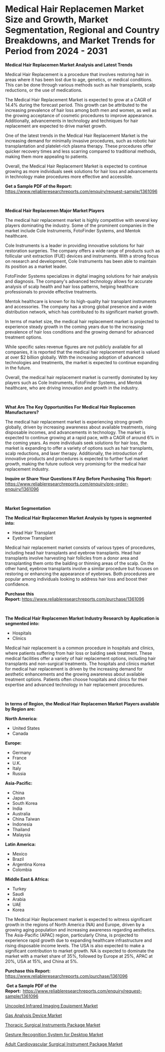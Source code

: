 <p><h1>Medical Hair Replacemen Market Size and Growth, Market Segmentation, Regional and Country Breakdowns, and Market Trends for Period from 2024 -  2031</h1></p><p><strong>Medical Hair Replacemen Market Analysis and Latest Trends</strong></p>
<p><p>Medical Hair Replacement is a procedure that involves restoring hair in areas where it has been lost due to age, genetics, or medical conditions. This can be done through various methods such as hair transplants, scalp reductions, or the use of medications.</p><p>The Medical Hair Replacement Market is expected to grow at a CAGR of 14.4% during the forecast period. This growth can be attributed to the increasing prevalence of hair loss among both men and women, as well as the growing acceptance of cosmetic procedures to improve appearance. Additionally, advancements in technology and techniques for hair replacement are expected to drive market growth.</p><p>One of the latest trends in the Medical Hair Replacement Market is the increasing demand for minimally invasive procedures, such as robotic hair transplantation and platelet-rich plasma therapy. These procedures offer quicker recovery times and less scarring compared to traditional methods, making them more appealing to patients.</p><p>Overall, the Medical Hair Replacement Market is expected to continue growing as more individuals seek solutions for hair loss and advancements in technology make procedures more effective and accessible.</p></p>
<p><strong>Get a Sample PDF of the Report:&nbsp;</strong> <a href="https://www.reliableresearchreports.com/enquiry/request-sample/1361096">https://www.reliableresearchreports.com/enquiry/request-sample/1361096</a></p>
<p>&nbsp;</p>
<p><strong>Medical Hair Replacemen Major Market Players</strong></p>
<p><p>The medical hair replacement market is highly competitive with several key players dominating the industry. Some of the prominent companies in the market include Cole Instruments, FotoFinder Systems, and Mentok healthcare.</p><p>Cole Instruments is a leader in providing innovative solutions for hair restoration surgeries. The company offers a wide range of products such as follicular unit extraction (FUE) devices and instruments. With a strong focus on research and development, Cole Instruments has been able to maintain its position as a market leader.</p><p>FotoFinder Systems specializes in digital imaging solutions for hair analysis and diagnosis. The company's advanced technology allows for accurate analysis of scalp health and hair loss patterns, helping healthcare professionals to provide effective treatments.</p><p>Mentok healthcare is known for its high-quality hair transplant instruments and accessories. The company has a strong global presence and a wide distribution network, which has contributed to its significant market growth.</p><p>In terms of market size, the medical hair replacement market is projected to experience steady growth in the coming years due to the increasing prevalence of hair loss conditions and the growing demand for advanced treatment options.</p><p>While specific sales revenue figures are not publicly available for all companies, it is reported that the medical hair replacement market is valued at over $2 billion globally. With the increasing adoption of advanced technologies and treatments, the market is expected to continue expanding in the future.</p><p>Overall, the medical hair replacement market is currently dominated by key players such as Cole Instruments, FotoFinder Systems, and Mentok healthcare, who are driving innovation and growth in the industry.</p></p>
<p>&nbsp;</p>
<p><strong>What Are The Key Opportunities For Medical Hair Replacemen Manufacturers?</strong></p>
<p><p>The medical hair replacement market is experiencing strong growth globally, driven by increasing awareness about available treatments, rising disposable incomes, and advancements in technology. The market is expected to continue growing at a rapid pace, with a CAGR of around 6% in the coming years. As more individuals seek solutions for hair loss, the market is expanding to offer a variety of options such as hair transplants, scalp reductions, and laser therapy. Additionally, the introduction of innovative products and procedures is expected to further fuel market growth, making the future outlook very promising for the medical hair replacement industry.</p></p>
<p><strong>Inquire or Share Your Questions If Any Before Purchasing This Report:</strong> <a href="https://www.reliableresearchreports.com/enquiry/pre-order-enquiry/1361096">https://www.reliableresearchreports.com/enquiry/pre-order-enquiry/1361096</a></p>
<p>&nbsp;</p>
<p><strong>Market Segmentation</strong></p>
<p><strong>The Medical Hair Replacemen Market Analysis by types is segmented into:</strong></p>
<p><ul><li>Head Hair Transplant</li><li>Eyebrow Transplant</li></ul></p>
<p><p>Medical hair replacement market consists of various types of procedures, including head hair transplants and eyebrow transplants. Head hair transplants involve harvesting hair follicles from a donor area and transplanting them onto the balding or thinning areas of the scalp. On the other hand, eyebrow transplants involve a similar procedure but focuses on restoring or enhancing the appearance of eyebrows. Both procedures are popular among individuals looking to address hair loss and boost their confidence.</p></p>
<p><strong>Purchase this Report:&nbsp;</strong><a href="https://www.reliableresearchreports.com/purchase/1361096">https://www.reliableresearchreports.com/purchase/1361096</a></p>
<p>&nbsp;</p>
<p><strong>The Medical Hair Replacemen Market Industry Research by Application is segmented into:</strong></p>
<p><ul><li>Hospitals</li><li>Clinics</li></ul></p>
<p><p>Medical hair replacement is a common procedure in hospitals and clinics, where patients suffering from hair loss or balding seek treatment. These medical facilities offer a variety of hair replacement options, including hair transplants and non-surgical treatments. The hospitals and clinics market for medical hair replacement is driven by the increasing demand for aesthetic enhancements and the growing awareness about available treatment options. Patients often choose hospitals and clinics for their expertise and advanced technology in hair replacement procedures.</p></p>
<p>&nbsp;</p>
<p><strong>In terms of Region, the Medical Hair Replacemen Market Players available by Region are:</strong></p>
<p>
    <p> <strong> North America: </strong>
        <ul>
            <li>United States</li>
            <li>Canada</li>
        </ul>
        </p> 
    <p> <strong> Europe: </strong>
        <ul>
            <li>Germany</li>
            <li>France</li>
            <li>U.K.</li>
            <li>Italy</li>
            <li>Russia</li>
        </ul>
        </p> 
    <p> <strong> Asia-Pacific: </strong>
        <ul>
            <li>China</li>
            <li>Japan</li>
            <li>South Korea</li>
            <li>India</li>
            <li>Australia</li>
            <li>China Taiwan</li>
            <li>Indonesia</li>
            <li>Thailand</li>
            <li>Malaysia</li>
        </ul>
        </p> 
    <p> <strong> Latin America: </strong>
        <ul>
            <li>Mexico</li>
            <li>Brazil</li>
            <li>Argentina Korea</li>
            <li>Colombia</li>
        </ul>
        </p> 
    <p> <strong> Middle East & Africa: </strong>
        <ul>
            <li>Turkey</li>
            <li>Saudi</li>
            <li>Arabia</li>
            <li>UAE</li>
            <li>Korea</li>
        </ul>
    </p>
    </p>
<p><p>The Medical Hair Replacement market is expected to witness significant growth in the regions of North America (NA) and Europe, driven by a growing aging population and increasing awareness regarding aesthetics. The Asia-Pacific (APAC) region, particularly China, is projected to experience rapid growth due to expanding healthcare infrastructure and rising disposable income levels. The USA is also expected to make a significant contribution to market growth. NA is expected to dominate the market with a market share of 35%, followed by Europe at 25%, APAC at 20%, USA at 15%, and China at 5%.</p></p>
<p><strong>Purchase this Report: </strong><a href="https://www.reliableresearchreports.com/purchase/1361096">https://www.reliableresearchreports.com/purchase/1361096</a></p>
<p>&nbsp;<strong>Get a Sample PDF of the Report:&nbsp;&nbsp;</strong><a href="https://www.reliableresearchreports.com/enquiry/request-sample/1361096">https://www.reliableresearchreports.com/enquiry/request-sample/1361096</a></p>
<p><strong></strong></p>
<p><p><a href="https://medium.com/@bethelokon998/uncooled-infrared-imaging-equipment-market-analysis-and-sze-forecasted-for-period-from-2024-to-2031-e1dc788cb437">Uncooled Infrared Imaging Equipment Market</a></p><p><a href="https://medium.com/@paulmcglynn6456/gas-analysis-device-market-comprehensive-assessment-by-type-application-and-geography-938cbc728c50">Gas Analysis Device Market</a></p><p><a href="https://github.com/pgtimber/Market-Research-Report-List-1/blob/main/thoracic-surgical-instruments-package-market.md">Thoracic Surgical Instruments Package Market</a></p><p><a href="https://medium.com/@paulmcglynn6456/gesture-recognition-system-for-desktop-market-share-evolution-and-market-growth-trends-2024-2031-74b09df2eee5">Gesture Recognition System for Desktop Market</a></p><p><a href="https://github.com/arionmp/Market-Research-Report-List-1/blob/main/adult-cardiovascular-surgical-instrument-package-market.md">Adult Cardiovascular Surgical Instrument Package Market</a></p></p>